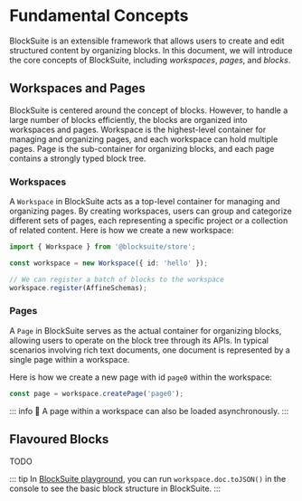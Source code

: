 # Fundamental Concepts

BlockSuite is an extensible framework that allows users to create and edit structured content by organizing blocks. In this document, we will introduce the core concepts of BlockSuite, including _workspaces_, _pages_, and _blocks_.

## Workspaces and Pages

BlockSuite is centered around the concept of blocks. However, to handle a large number of blocks efficiently, the blocks are organized into workspaces and pages. Workspace is the highest-level container for managing and organizing pages, and each workspace can hold multiple pages. Page is the sub-container for organizing blocks, and each page contains a strongly typed block tree.

### Workspaces

A `Workspace` in BlockSuite acts as a top-level container for managing and organizing pages. By creating workspaces, users can group and categorize different sets of pages, each representing a specific project or a collection of related content. Here is how we create a new workspace:

```ts
import { Workspace } from '@blocksuite/store';

const workspace = new Workspace({ id: 'hello' });

// We can register a batch of blocks to the workspace
workspace.register(AffineSchemas);
```

### Pages

A `Page` in BlockSuite serves as the actual container for organizing blocks, allowing users to operate on the block tree through its APIs. In typical scenarios involving rich text documents, one document is represented by a single page within a workspace.

Here is how we create a new page with id `page0` within the workspace:

```ts
const page = workspace.createPage('page0');
```

::: info
🚧 A page within a workspace can also be loaded asynchronously.
:::

## Flavoured Blocks

TODO

::: tip
In [BlockSuite playground](https://blocksuite-toeverything.vercel.app/?init), you can run `workspace.doc.toJSON()` in the console to see the basic block structure in BlockSuite.
:::
